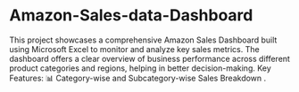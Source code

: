 # Amazon-Sales-data-Dashboard
This project showcases a comprehensive Amazon Sales Dashboard built using Microsoft Excel to monitor and analyze key sales metrics. The dashboard offers a clear overview of business performance across different product categories and regions, helping in better decision-making.  Key Features:  📊 Category-wise and Subcategory-wise Sales Breakdown .

